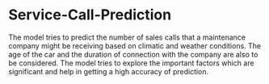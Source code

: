 # Service-Call-Prediction
The model tries to predict the number of sales calls that a maintenance company might be receiving based on climatic and weather conditions. The age of the car and the duration of connection with the company are also to be considered. The model tries to explore the important factors which are significant and help in getting a high accuracy of prediction.
